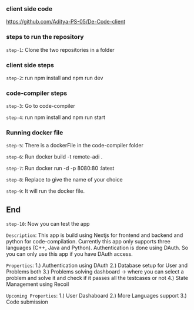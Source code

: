 ### client side code
https://github.com/Aditya-PS-05/De-Code-client

### steps to run the repository
`step-1`: Clone the two repositories in a folder 

### client side steps
`step-2`: run npm install and npm run dev

### code-compiler steps
`step-3`: Go to code-compiler 

`step-4`: run npm install and npm run start

### Running docker file
`step-5`: There is a dockerFile in the code-compiler folder

`step-6`: Run docker build -t remote-adi .

`step-7`: Run docker run -d -p 8080:80 <name>:latest 

`step-8`: Replace <name> to give the name of your choice

`step-9`: It will run the docker file.

## End
`step-10`: Now you can test the app

`Description`:
This app is build using Nextjs for frontend and backend and python for code-compilation. Currently this app only supports three languages (C++, Java and Python). Authentication is done using DAuth. So you can only use this app if you have DAuth access.

`Properties`: 
1.) Authentication using DAuth
2.) Database setup for User and Problems both
3.) Problems solving dashboard -> where you can select a problem and solve it and check if it passes all the testcases or not
4.) State Management using Recoil

`Upcoming Properties`: 
1.) User Dashaboard
2.) More Languages support
3.) Code submission
